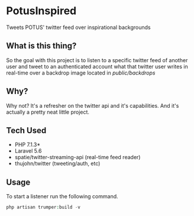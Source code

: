 # PotusInspired
Tweets POTUS' twitter feed over inspirational backgrounds

## What is this thing?
So the goal with this project is to listen to a specific twitter feed of another user and tweet to an authenticated account 
what that twitter user writes in real-time over a backdrop image located in *public/backdrops*

## Why?
Why not?  It's a refresher on the twitter api and it's capabilities.  And it's actually a pretty neat little project.

## Tech Used
- PHP 7.1.3*
- Laravel 5.6
- spatie/twitter-streaming-api (real-time feed reader)
- thujohn/twitter (tweeting/auth, etc)

## Usage
To start a listener run the following command.
```php
php artisan trumper:build -v
```
